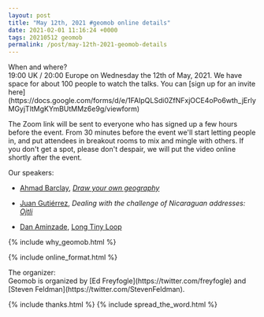 ```yaml
--- 
layout: post
title: "May 12th, 2021 #geomob online details"
date: 2021-02-01 11:16:24 +0000
tags: 20210512 geomob
permalink: /post/may-12th-2021-geomob-details
---
```


<div class="heading">When and where?</div>
19:00 UK / 20:00 Europe on Wednesday the 12th of May, 2021.
We have space for about 100 people to watch
the talks. You can [sign up for an invite here](https://docs.google.com/forms/d/e/1FAIpQLSdi0ZfNFxjOCE4oPo6wth_jErlyMGyjTltMgKYmBUtMMz6e9g/viewform)

The Zoom link will be sent to everyone who has signed up a few hours before
the event. From 30 minutes before the event we'll start letting people in, and
put attendees in breakout rooms to mix and mingle with others. If you don't
get a spot, please don't despair, we will put the video online shortly
after the event.

<div class="heading">Our speakers:</div>

* [Ahmad Barclay](https://twitter.com/bothness), _[Draw your own geography](https://bothness.github.io/geo-draw/)_

* [Juan Gutiérrez](https://www.linkedin.com/in/juangutierrezbarquero/), _Dealing with the challenge of Nicaraguan addresses: [Ojtli](https://ojtli.app/)_

* [Dan Aminzade](https://en.wikipedia.org/wiki/Dan_Maynes-Aminzade), [Long Tiny Loop](https://longtinyloop.com/)


{% include why_geomob.html %}

{% include online_format.html %}
<div class="heading">The organizer:</div>
Geomob is organized by [Ed Freyfogle](https://twitter.com/freyfogle) and
[Steven Feldman](https://twitter.com/StevenFeldman).

{% include thanks.html %}
{% include spread_the_word.html %}
